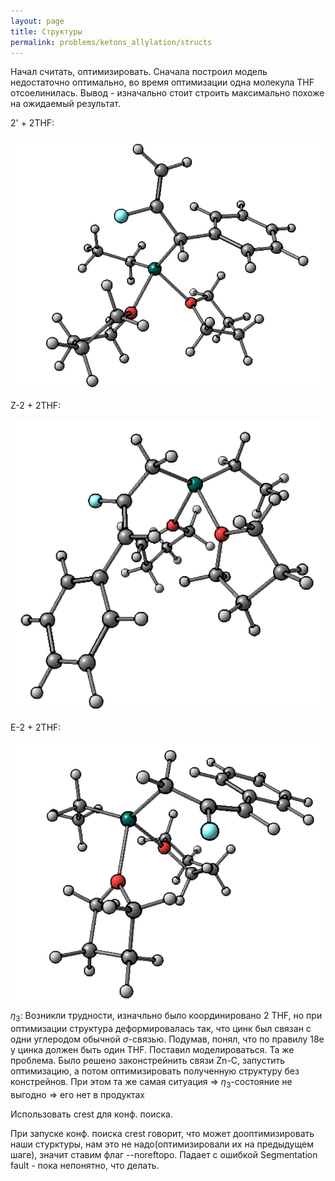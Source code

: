 ```yaml
---
layout: page
title: Структуры
permalink: problems/ketons_allylation/structs
---
```


Начал считать, оптимизировать. Сначала построил модель недостаточно оптимально, во время оптимизации одна молекула THF отсоелинилась. Вывод - изначально стоит строить максимально похоже на ожидаемый результат.

2' + 2THF:

![2'](2_s.png)

Z-2 + 2THF:

![Z-2](z_2.png)

E-2 + 2THF:

![E-2](e_2.png)

$\eta_3$: Возникли трудности, изначльно было координировано 2 THF, но при оптимизации структура деформировалась так, что цинк был связан с одни углеродом обычной $\sigma$-связью. Подумав, понял, что по правилу 18e у цинка должен быть один THF. Поставил моделироваться. Та же проблема. Было решено законстрейнить связи Zn-C, запустить оптимизацию, а потом оптимизировать полученную структуру без констрейнов. При этом та же самая ситуация ⇒ $\eta_3$-состояние не выгодно ⇒ его нет в продуктах

Использовать crest для конф. поиска.

При запуске конф. поиска crest говорит, что может дооптимизировать наши стурктуры, нам это не надо(оптимизировали их на предыдущем шаге), значит ставим флаг --noreftopo. Падает с ошибкой Segmentation fault - пока непонятно, что делать.